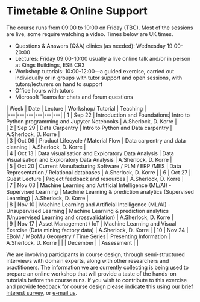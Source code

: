 # Timetable & Online Support

The course runs from 09:00 to 10:00 on Friday (TBC). <!-- Any activity will happen online on Collaborate. Collaborate can be accessed through this link:(LINK) -->
Most of the sessions are live, some require watching a video.
Times below are UK times.
* Questions & Answers (Q&A) clinics (as needed): Wednesday 19:00-20:00
* Lectures: Friday 09:00-10:00 usually a live online talk and/or in person at Kings Buildings, ESB CR3
* Workshop tutorials: 10:00-12:00—a guided exercise, carried out individually or in groups with tutor support and open sessions, with tutors/lecturers on hand to support
* Office hours with tutors
* Microsoft Teams for chats and forum questions

|  Week | Date | Lecture | Workshop/ Tutorial  | Teaching  |    
|---|---|---|---|---|---|
| 1 |  Sep 22 | Introduction and Foundations| Intro to Python programming and Jupyter Notebooks  | A.Sherlock, D. Korre  |  
| 2 | Sep 29  | Data Carpentry |  Intro to Python and Data carpentry |  A.Sherlock, D. Korre  |   
| 3 | Oct 06  | Product Lifecycle / Material Flow  |  Data carpentry and data cleaning |  A.Sherlock, D. Korre  |   
| 4 | Oct 13 | Data visualisation and Exploratory Data Analysis  | Data Visualisation and Exploratory Data Analysis  |  A.Sherlock, D. Korre  |   
| 5 | Oct 20  | Current Manufacturing Software / PLM / ERP /MES  |  Data Representation / Relational databases |  A.Sherlock, D. Korre  |
| 6 | Oct 27  | Guest Lecture  | Project feedback and resources  | A.Sherlock, D. Korre  |    
| 7 | Nov 03  | Machine Learning and Artificial Intelligence (ML/AI) - Supervised Learning  | Machine Learning & prediction analytics (Supervised Learning)   | A.Sherlock, D. Korre  |   
| 8 | Nov 10  | Machine Learning and Artificial Intelligence (ML/AI) - Unsupervised Learning | Machine Learning & prediction analytics (Unupervised Learning and crossvalidation)  | A.Sherlock, D. Korre   |   
| 9 | Nov 17  | Asset Management / IoT  | Machine Learning and Visual Exercise (Data mining factory data)  |  A.Sherlock, D. Korre  | 
| 10 | Nov 24  | EBoM / MBoM / Geometry / Time Series |  Presenting Information  | A.Sherlock, D. Korre   | 
|  | December  |   | Assessment |  |   


<!-- Visual literacy and culture, visualisation design and target audience all account for differences in interpretation and use of visualisations. How do you design to ensure your audience receives the message you intend to deliver?

Our approach to teaching data visualisation is to present first foundational lectures in data visualisation, to build or improve on visual literacy. Successfully designing and implementing visualisations that inform the end user and/or support decision-making and task completion requires a combination of creativity, a scientific approach to methodology, context awareness and/or domain expertise.

We have learnt from experience in the field that a hands-on approach, often harnessing multiple perspectives on a data visualisation task, provides an advantage. Participants may complete the course at a distance and through online access of material (including recorded tutorials and demonstrations) and delivery of assignments and projects only. We will add value with a blended approach that supplement online learning with dedicated discussion and tutorial sessions, workshops and invited seminars, and individual "consultancy" sessions, via a virtual classroom. -->

We are involving participants in course design, through semi-structured interviews with domain experts, along with other researchers and practitioners. The information we are currently collecting is being used to prepare an online workshop that will provide a taste of the hands-on tutorials before the course runs. If you wish to contribute to this exercise and provide feedback for course design please indicate this using our [brief interest survey]([https://forms.gle/9ZWPn8fDHZiDXNBR9](https://docs.google.com/forms/d/e/1FAIpQLSd-XnKGz8wiQv27VyqMHgJlgwHZrSU4-ZtHVHMCKUvzq8hA9Q/viewform?usp=sf_link)https://docs.google.com/forms/d/e/1FAIpQLSd-XnKGz8wiQv27VyqMHgJlgwHZrSU4-ZtHVHMCKUvzq8hA9Q/viewform?usp=sf_link), or [e-mail us](mailto:datascimanu@gmail.com).
